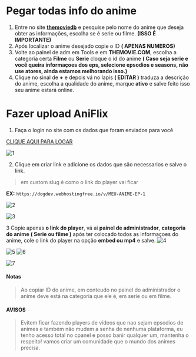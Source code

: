 # Pegar todas info do anime

1. Entre no site [**themoviedb**](https://www.themoviedb.org/?language=pt-BR "**themoviedb**")  e pesquise pelo nome do anime que deseja obter as informações, escolha se é serie ou filme. **(ISSO É IMPORTANTE)**
2. Após localizar o anime desejado copie o ID **( APENAS NUMEROS)**
3. Volte ao painel de adm em Tools e em **THEMOVIE.COM**, escolha a categoria certa **Filme** ou **Serie** cloque o id do anime **( Caso seja serie e você queira informaçoes dos eps, selecione epsodios e seasons, não use atores, ainda estamos melhorando isso.)**
4. Clique no sinal de **+**  e depois vá no lapis **( EDITAR )** traduza a descrição do anime, escolha a qualidade do anime, marque **ativo** e salve feito isso seu anime estará online.


# Fazer upload AniFlix
1.  Faça o login no site com os dados que foram enviados para você 

[CLIQUE AQUI PARA LOGAR](https://dogdev.webhostingfree.io/login "CLIQUE AQUI PARA LOGAR")

![1](https://user-images.githubusercontent.com/109921888/192590535-19c0a645-ab0c-4e1e-9cdc-c64c2ff06305.JPG)


2.  Clique em criar link e adicione os dados que são necessarios e salve  o link.

> em custom slug é como o link do player vai ficar


**EX:** ```https://dogdev.webhostingfree.io/v/MEU-ANIME-EP-1```

![2](https://user-images.githubusercontent.com/109921888/192590665-a4ddf8e2-6f4f-4aee-94db-2a121cbd67a3.JPG)

![3](https://user-images.githubusercontent.com/109921888/192590920-e5780ca5-4a11-4992-b351-d4b7dc569462.png)

3 Copie apenas **o link do player**, vá ai **painel de administrador**, **categoria do anime** **( Serie ou filme )** após ter colocado todos as informaçoes do anime, cole o link do player na opção **embed ou mp4** e salve.
![4](https://user-images.githubusercontent.com/109921888/192591063-f511a025-7c1c-4e6d-9b26-02c7a92b4eec.png)


![5](https://user-images.githubusercontent.com/109921888/192591090-413c10aa-bb2c-4558-ba3d-fe730c349f1f.png)
![6](https://user-images.githubusercontent.com/109921888/192591137-10baaf9e-a5f6-4538-b7fc-700b8f2b03d2.png)

![7](https://user-images.githubusercontent.com/109921888/192591158-cf3300ed-3888-4e3f-8954-1124af57e6c5.png)


#### Notas
> Ao copiar ID do anime, em conteudo no painel do administrador o anime deve está na categoria que ele é, em serie ou em filme.

####  AVISOS
> Evitem ficar fazendo players de vídeos que nao sejam epsodios de animes e também não mudem a senha de nenhuma plataforma, eu tenho acesso total no cpanel e posso banir qualquer um, mantenha o respeito! vamos criar um comunidade que o mundo dos animes precisa.

